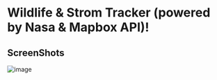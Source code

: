 # Wildlife & Strom Tracker (powered by Nasa & Mapbox API)!

## ScreenShots
![image](https://user-images.githubusercontent.com/52382282/206893950-dc906fe5-9653-4351-a5a6-247a62438ed3.png)
